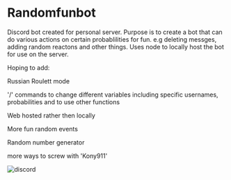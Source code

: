 # Randomfunbot
Discord bot created for personal server.
Purpose is to create a bot that can do various actions on certain probablilities for fun. e.g deleting messges, adding random reactons and other things.
Uses node to locally host the bot for use on the server.

Hoping to add:

  Russian Roulett mode
	
  '/' commands to change different variables including specific usernames, probabilities and to use other functions
	
  Web hosted rather then locally
	
  More fun random events 
	
  Random number generator 
	
  more ways to screw with 'Kony911'


  
![discord](https://github.com/Gwillis442/Randomfunbot/assets/122920316/f7292546-7431-4485-9f9b-661003e79242)
